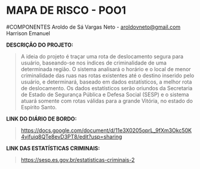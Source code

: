 # MAPA DE RISCO - POO1

#COMPONENTES
Aroldo de Sá Vargas Neto - aroldovneto@gmail.com
Harrison 
Emanuel 

**DESCRIÇÃO DO PROJETO:**

>A ideia do projeto é traçar uma rota de deslocamento segura para usuário, baseando-se nos índices de criminalidade de uma determinada região. O sistema analisará o horário e o local de menor criminalidade das ruas nas rotas existentes até o destino inserido pelo usuário, e determinará, baseado em dados estatísticos, a melhor rota de deslocamento. Os dados estatísticos serão oriundos da Secretaria de Estado de Segurança Pública e Defesa Social (SESP) e o sistema atuará somente com rotas válidas para a grande Vitória, no estado do Espírito Santo.


**LINK DO DIÁRIO DE BORDO:**

>https://docs.google.com/document/d/11e3X0205oprL_9fXm3Okc50K4vjfuiq8QTe8evD3PT8/edit?usp=sharing

**LINK DAS ESTATÍSTICAS CRIMINAIS:**

>https://sesp.es.gov.br/estatisticas-criminais-2

